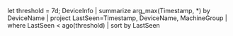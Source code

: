 let threshold = 7d;
DeviceInfo
| summarize arg_max(Timestamp, *) by DeviceName
| project LastSeen=Timestamp, DeviceName, MachineGroup
| where LastSeen < ago(threshold)
| sort by LastSeen